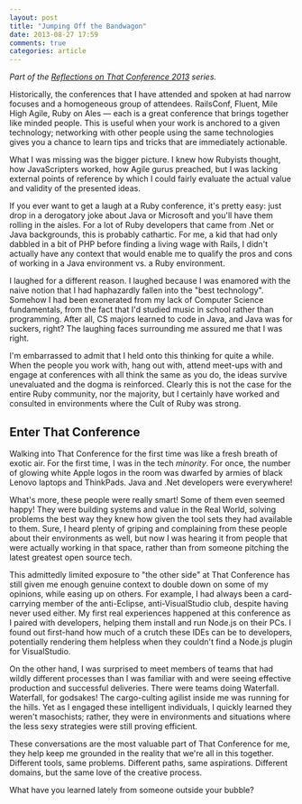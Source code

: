 ```yaml
---
layout: post
title: "Jumping Off the Bandwagon"
date: 2013-08-27 17:59
comments: true
categories: article
---
```


*Part of the [Reflections on That Conference 2013](/blog/reflections-on-that-conference-2013) series.*

Historically, the conferences that I have attended and spoken at had narrow focuses and a
homogeneous group of attendees. RailsConf, Fluent, Mile High Agile, Ruby on Ales &mdash; each
is a great conference that brings together like minded people. This is useful when your
work is anchored to a given technology; networking with other people using the same
technologies gives you a chance to learn tips and tricks that are immediately actionable.

What I was missing was the bigger picture. I knew how Rubyists thought, how JavaScripters
worked, how Agile gurus preached, but I was lacking external points of reference by
which I could fairly evaluate the actual value and validity of the presented ideas.

<!-- more -->

If you ever want to get a laugh at a Ruby conference, it's pretty easy: just drop in a
derogatory joke about Java or Microsoft and you'll have them rolling in the aisles.
For a lot of Ruby developers that came from .Net or Java backgrounds, this is probably
cathartic. For me, a kid that had only dabbled in a bit of PHP before finding a living wage
with Rails, I didn't actually have any context that would enable me to qualify the pros and
cons of working in a Java environment vs. a Ruby environment.

I laughed for a different reason. I laughed because I was enamored with the naive notion
that I had haphazardly fallen into the "best technology". Somehow I had been exonerated
from my lack of Computer Science fundamentals, from the fact that I'd studied music in
school rather than programming. After all, CS majors learned to code in Java, and Java
was for suckers, right? The laughing faces surrounding me assured me that I was right.

I'm embarrassed to admit that I held onto this thinking for quite a while. When the people
you work with, hang out with, attend meet-ups with and engage at conferences with all think the
same as you do, the ideas survive unevaluated and the dogma is reinforced. Clearly
this is not the case for the entire Ruby community, nor the majority, but I certainly
have worked and consulted in environments where the Cult of Ruby was strong.

## Enter That Conference

Walking into That Conference for the first time was like a fresh breath of exotic air.
For the first time, I was in the tech *minority*. For once, the number of glowing white Apple
logos in the room was dwarfed by armies of black Lenovo laptops and ThinkPads. Java and .Net
developers were everywhere!

What's more, these people were really smart! Some of them even seemed happy! They were
building systems and value in the Real World, solving problems the best way they knew
how given the tool sets they had available to them. Sure, I heard plenty of griping and
complaining from these people about their environments as well, but now I was hearing it
from people that were actually working in that space, rather than from someone pitching the latest
greatest open source tech.

This admittedly limited exposure to "the other side" at That Conference has still given me enough genuine
context to double down on some of my opinions, while easing up on others. For example, I had always been
a card-carrying member of the anti-Eclipse, anti-VisualStudio club, despite having never used either.
My first real experiences happened at this conference as I paired with developers, helping them
install and run Node.js on their PCs. I found out first-hand how much of a crutch these IDEs
can be to developers, potentially rendering them helpless when they couldn't find a Node.js
plugin for VisualStudio.

On the other hand, I was surprised to meet members of teams that had wildly different processes
than I was familiar with and were seeing effective production and successful deliveries.
There were teams doing Waterfall. Waterfall, for godsakes! The cargo-culting agilist inside me
was running for the hills. Yet as I engaged these intelligent individuals, I quickly learned
they weren't masochists; rather, they were in environments and situations where the less sexy
strategies were still proving efficient.

These conversations are the most valuable part of That Conference for me, they help keep me
grounded in the reality that we're all in this together. Different tools, same problems.
Different paths, same aspirations. Different domains, but the same love of the creative
process.

What have you learned lately from someone outside your bubble?

